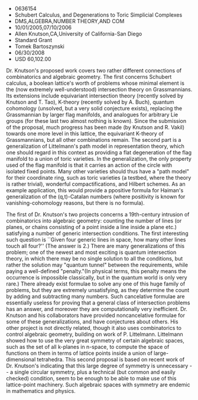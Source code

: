 
* 0636154
* Schubert Calculus, and Degenerations to Toric Simplicial Complexes
* DMS,ALGEBRA,NUMBER THEORY,AND COM
* 10/01/2005,07/10/2006
* Allen Knutson,CA,University of California-San Diego
* Standard Grant
* Tomek Bartoszynski
* 06/30/2008
* USD 60,102.00

Dr. Knutson's proposed work covers two rather different connections of
combinatorics and algebraic geometry. The first concerns Schubert calculus, a
boolean lattice's worth of problems whose minimal element is the (now extremely
well-understood) intersection theory on Grassmannians. Its extensions include
equivariant intersection theory (recently solved by Knutson and T. Tao),
K-theory (recently solved by A. Buch), quantum cohomology (unsolved, but a very
solid conjecture exists), replacing the Grassmannian by larger flag manifolds,
and analogues for arbitrary Lie groups (for these last two almost nothing is
known). Since the submission of the proposal, much progress has been made (by
Knutson and R. Vakil) towards one more level in this lattice, the equivariant
K-theory of Grassmannians, but all other combinations remain. The second part is
a generalization of Littelmann's path model in representation theory, which one
should regard in this context as providing a flat degeneration of the flag
manifold to a union of toric varieties. In the generalization, the only property
used of the flag manifold is that it carries an action of the circle with
isolated fixed points. Many other varieties should thus have a "path model" for
their coordinate ring, such as toric varieties (a testbed, where the theory is
rather trivial), wonderful compactifications, and Hilbert schemes. As an example
application, this would provide a ppositive formula for Haiman's generalization
of the (q,t)-Catalan numbers (where positivity is known for vanishing-cohomology
reasons, but there is no formula).

The first of Dr. Knutson's two projects concerns a 19th-century intrusion of
combinatorics into algebraic geometry: counting the number of lines (or planes,
or chains consisting of a point inside a line inside a plane etc.) satisfying a
number of generic intersection conditions. The first interesting such question
is ``Given four generic lines in space, how many other lines touch all four?''
(The answer is 2.) There are many generalizations of this problem; one of the
newest and most exciting is quantum intersection theory, in which there may be
no single solution to all the conditions, but rather the solution may "quantum
tunnel" between the requirements, while paying a well-defined "penalty."(In
physical terms, this penalty means the occurrence is impossible classically, but
in the quantum world is only very rare.) There already exist formulae to solve
any one of this huge family of problems, but they are extremely unsatisfying, as
they determine the count by adding and subtracting many numbers. Such
cancelative formulae are essentially useless for proving that a general class of
intersection problems has an answer, and moreover they are computationally very
inefficient. Dr. Knutson and his collaborators have provided noncancelative
formulae for some of these generalizations, and have conjectures about others.
His other project is not directly related, though it also uses combinatorics to
control algebraic geometry, building on work of P. Littelmann. Littelmann showed
how to use the very great symmetry of certain algebraic spaces, such as the set
of all k-planes in n-space, to compute the space of functions on them in terms
of lattice points inside a union of large-dimensional tetrahedra. This second
proposal is based on recent work of Dr. Knutson's indicating that this large
degree of symmetry is unnecessary -- a single circular symmetry, plus a
technical (but common and easily checked) condition, seem to be enough to be
able to make use of this lattice-point machinery. Such algebraic spaces with
symmetry are endemic in mathematics and physics.
